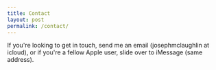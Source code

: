 ```yaml
---
title: Contact
layout: post
permalink: /contact/
---
```


If you're looking to get in touch, send me an email (josephmclaughlin at icloud), or if you're a fellow Apple user, slide over to iMessage (same address).